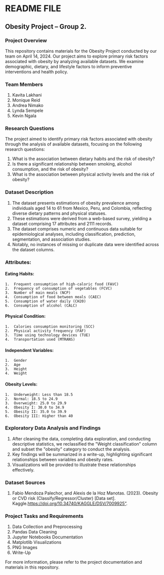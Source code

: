 # README FILE
## Obesity Project – Group 2.
### Project Overview

This repository contains materials for the Obesity Project conducted by our team on April 14, 2024. Our project aims to explore primary risk factors associated with obesity by analyzing available datasets. We examine demographic, dietary, and lifestyle factors to inform preventive interventions and health policy.

### Team Members
  1.	Kavita Lakhani
  2.	Monique Reid
  3.	Andrea Nimako
  4.	Lynda Sempele
  5.	Kevin Ngala
### Research Questions
The project aimed to identify primary risk factors associated with obesity through the analysis of available datasets, focusing on the following research questions:
  1.	What is the association between dietary habits and the risk of obesity?
  2.	Is there a significant relationship between smoking, alcohol consumption, and the risk of obesity?
  3.	What is the association between physical activity levels and the risk of obesity?

### Dataset Description
  1.	The dataset presents estimations of obesity prevalence among individuals aged 14 to 61 from Mexico, Peru, and Colombia, reflecting diverse dietary patterns and physical statuses. 
  2.	These estimations were derived from a web-based survey, yielding a dataset comprising 17 attributes and 2111 records. 
  3.	The dataset comprises numeric and continuous data suitable for epidemiological analyses, including classification, prediction, segmentation, and association studies. 
  4.	Notably, no instances of missing or duplicate data were identified across the dataset columns.

### Attributes:
  #### Eating Habits:
    1.	Frequent consumption of high-caloric food (FAVC)
    2.	Frequency of consumption of vegetables (FCVC)
    3.	Number of main meals (NCP)
    4.	Consumption of food between meals (CAEC)
    5.	Consumption of water daily (CH20)
    6.	Consumption of alcohol (CALC)

  #### Physical Condition:
    1.	Calories consumption monitoring (SCC)
    2.	Physical activity frequency (FAF)
    3.	Time using technology devices (TUE)
    4.	Transportation used (MTRANS)

  #### Independent Variables:
    1.	Gender
    2.	Age
    3.	Height
    4.	Weight

  #### Obesity Levels:
    1.	Underweight: Less than 18.5
    2.	Normal: 18.5 to 24.9
    3.	Overweight: 25.0 to 29.9
    4.	Obesity I: 30.0 to 34.9
    5.	Obesity II: 35.0 to 39.9
    6.	Obesity III: Higher than 40

### Exploratory Data Analysis and Findings
  1.	After cleaning the data, completing data exploration, and conducting descriptive statistics, we reclassified the "Weight classification" column and subset the "obesity" category to conduct the analysis. 
  2.	Key findings will be summarized in a write-up, highlighting significant relationships between variables and obesity rates. 
  3.	Visualizations will be provided to illustrate these relationships effectively.

### Dataset Sources
1.	Fabio Mendoza Palechor, and Alexis de la Hoz Manotas. (2023). Obesity or CVD risk (Classify/Regressor/Cluster) [Data set]. Kaggle.https://doi.org/10.34740/KAGGLE/DSV/7009925”.

### Project Tasks and Requirements
  1.	Data Collection and Preprocessing
  2.	Pandas Data Cleaning
  3.	Jupyter Notebooks Documentation
  4.	Matplotlib Visualizations
  5.	PNG Images
  6.	Write-Up

For more information, please refer to the project documentation and materials in this repository.

